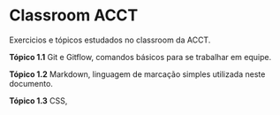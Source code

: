 # Classroom ACCT
Exercicios e tópicos estudados no classroom da ACCT.

**Tópico 1.1**
Git e Gitflow, comandos básicos para se trabalhar em equipe.

**Tópico 1.2**
Markdown, linguagem de marcação simples utilizada neste documento.

**Tópico 1.3**
CSS,

